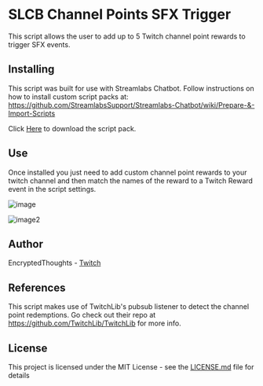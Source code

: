 # SLCB Channel Points SFX Trigger

This script allows the user to add up to 5 Twitch channel point rewards to trigger SFX events.

## Installing

This script was built for use with Streamlabs Chatbot.
Follow instructions on how to install custom script packs at:
https://github.com/StreamlabsSupport/Streamlabs-Chatbot/wiki/Prepare-&-Import-Scripts

Click [Here](https://github.com/Encrypted-Thoughts/SLCB-ChannelPointsSFXTrigger/blob/master/ChannelPointsSFXTrigger.zip?raw=true) to download the script pack.

## Use

Once installed you just need to add custom channel point rewards to your twitch channel and then match the names of the reward to a Twitch Reward event in the script settings.

![image](https://user-images.githubusercontent.com/50642352/82403376-4ed05e00-9a24-11ea-80c9-17751ff32085.png)

![image2](https://user-images.githubusercontent.com/50642352/82403434-71fb0d80-9a24-11ea-860d-5c7d8cafe4e7.png)

## Author

EncryptedThoughts - [Twitch](https://www.twitch.tv/encryptedthoughts)

## References

This script makes use of TwitchLib's pubsub listener to detect the channel point redemptions. Go check out their repo at https://github.com/TwitchLib/TwitchLib for more info.

## License

This project is licensed under the MIT License - see the [LICENSE.md](LICENSE.md) file for details

